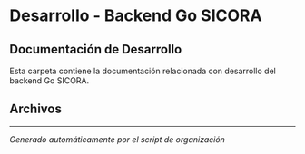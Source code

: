 # Desarrollo - Backend Go SICORA

## Documentación de Desarrollo

Esta carpeta contiene la documentación relacionada con desarrollo del backend Go SICORA.

## Archivos



---
*Generado automáticamente por el script de organización*
